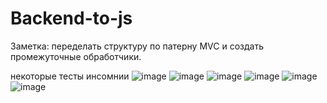 # Backend-to-js
 
Заметка: переделать структуру по патерну MVC и создать промежуточные обработчики.


некоторые тесты инсомнии
![image](https://user-images.githubusercontent.com/76115359/142725002-9bbbc137-9f6c-40e2-9401-83f97b6a20e2.png)
![image](https://user-images.githubusercontent.com/76115359/142725038-1299f081-ec0e-4c28-97ef-974e07656e56.png)
![image](https://user-images.githubusercontent.com/76115359/142725054-32753c9d-771a-435c-8bdd-c54e842bc280.png)
![image](https://user-images.githubusercontent.com/76115359/142725084-1c028f0f-abe2-4186-87e2-dc0a26b569f4.png)
![image](https://user-images.githubusercontent.com/76115359/142725105-aa85f57e-7d0a-4b99-98ca-b799667e79d6.png)
![image](https://user-images.githubusercontent.com/76115359/142725350-5b612482-3d60-4417-97b3-1a642097819d.png)
